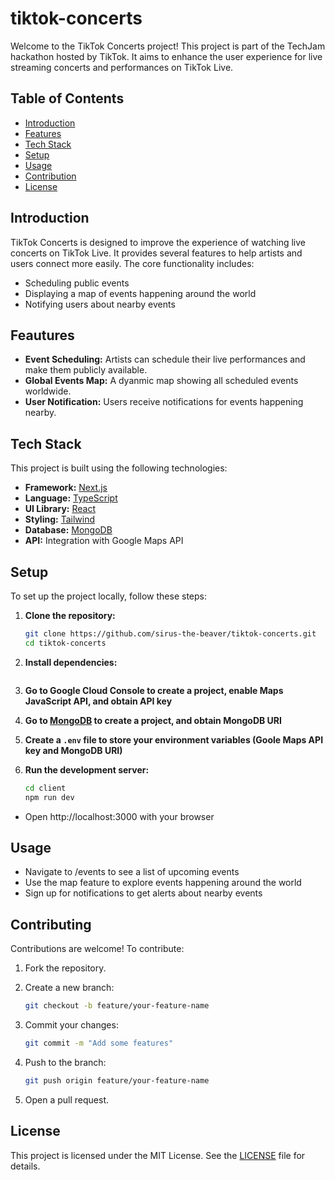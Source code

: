 # tiktok-concerts

Welcome to the TikTok Concerts project! This project is part of the TechJam hackathon hosted by TikTok. It aims to enhance the user experience for live streaming concerts and performances on TikTok Live.

## Table of Contents

- [Introduction](#introduction)
- [Features](#features)
- [Tech Stack](#tech-stack)
- [Setup](#setup)
- [Usage](#usage)
- [Contribution](#contribution)
- [License](#license)

## Introduction

TikTok Concerts is designed to improve the experience of watching live concerts on TikTok Live. It provides several features to help artists and users connect more easily. The core functionality includes:

- Scheduling public events
- Displaying a map of events happening around the world
- Notifying users about nearby events

## Feautures

- **Event Scheduling:** Artists can schedule their live performances and make them publicly available.
- **Global Events Map:** A dyanmic map showing all scheduled events worldwide.
- **User Notification:** Users receive notifications for events happening nearby.

## Tech Stack

This project is built using the following technologies:

- **Framework:** [Next.js](https:///nextjs.org/)
- **Language:** [TypeScript](https://www.typescriptlang.org/)
- **UI Library:** [React](https://reactjs.org/)
- **Styling:** [Tailwind](https://tailwindcss.com/)
- **Database:** [MongoDB](https://mongodb.com/)
- **API:** Integration with Google Maps API

## Setup

To set up the project locally, follow these steps:

1. **Clone the repository:**

    ```bash
    git clone https://github.com/sirus-the-beaver/tiktok-concerts.git
    cd tiktok-concerts

2. **Install dependencies:**

    ```bash
    
3. **Go to Google Cloud Console to create a project, enable Maps JavaScript API, and obtain API key**

4. **Go to [MongoDB](https://mongodb.com) to create a project, and obtain MongoDB URI**

5. **Create a `.env` file to store your environment variables (Goole Maps API key and MongoDB URI)**

6. **Run the development server:**

    ```bash
    cd client
    npm run dev

- Open http://localhost:3000 with your browser

## Usage

- Navigate to /events to see a list of upcoming events
- Use the map feature to explore events happening around the world
- Sign up for notifications to get alerts about nearby events

## Contributing

Contributions are welcome! To contribute:

1. Fork the repository.
2. Create a new branch:

    ```bash
    git checkout -b feature/your-feature-name

3. Commit your changes:

    ```bash
    git commit -m "Add some features"

4. Push to the branch:

    ```bash
    git push origin feature/your-feature-name

5. Open a pull request.

## License

This project is licensed under the MIT License. See the [LICENSE](https://github.com/sirus-the-beaver/tiktok-concerts/blob/main/LICENSE) file for details.